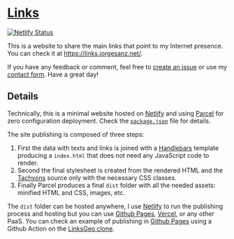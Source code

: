 # [Links](https://links.jorgesanz.net/)

[![Netlify Status](https://api.netlify.com/api/v1/badges/6f3104cb-a472-4b3a-86bb-2c1bffb6de56/deploy-status)](https://app.netlify.com/sites/jsanz-links/deploys)

This is a website to share the main links that point to my Internet presence. You can check it at <https://links.jorgesanz.net/>.

If you have any feedback or comment, feel free to [create an issue][issue] or use my [contact form][contact]. Have a great day!

[issue]: https://github.com/jsanz/links/issues/new
[contact]: https://jorgesanz.net/contact/

## Details

Technically, this is a minimal website hosted on [Netlify][nf] and using [Parcel][parcel] for zero configuration deployment. Check the [`package.json`](./package.json) file for details.

The site publishing is composed of three steps:

1. First the data with texts and links is joined with a [Handlebars][handlebars] template producing a `index.html` that does not need any JavaScript code to render.
2. Second the final stylesheet is created from the rendered HTML and the [Tachyons][tachyons] source only with the necessary CSS classes.
3. Finally Parcel produces a final `dist` folder with all the needed assets: minified HTML and CSS, images, etc.

The `dist` folder can be hosted anywhere, I use [Netlify][nf] to run the publishing process and hosting but you can use [Github Pages][gp], [Vercel][v], or any other PaaS. You can check an example of publishing in [Github Pages][gp] using a Github Action on the [LinksGeo clone](https://github.com/geoinquiets/linksgeo/blob/main/.github/workflows/publish.yml).

[handlebars]: https://handlebarsjs.com/
[parcel]: https://v2.parceljs.org/
[tachyons]: http://tachyons.io/
[nf]: http://netlify.com/
[gp]: https://pages.github.com/
[v]: https://vercel.com/
